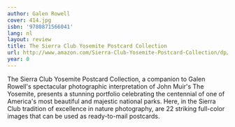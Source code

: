 ```yaml
---
author: Galen Rowell
cover: 414.jpg
isbn: '9780871566041'
lang: nl
layout: review
title: The Sierra Club Yosemite Postcard Collection
url: http://www.amazon.com/Sierra-Club-Yosemite-Postcard-Collection/dp/0871566044?SubscriptionId=0VMG0VFGBMRWVRA58R02&tag=ldvd-20&linkCode=xm2&camp=2025&creative=165953&creativeASIN=0871566044
year: 0
---
```

The Sierra Club Yosemite Postcard Collection, a companion to Galen Rowell's spectacular photographic interpretation of John Muir's The Yosemite, presents a stunning portfolio celebrating the centennial of one of America's most beautiful and majestic national parks. Here, in the Sierra Club tradition of excellence in nature photography, are 22 striking full-color images that can be used as ready-to-mail postcards.
